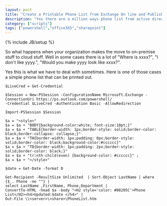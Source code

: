 ```yaml
---
layout: post
title: "Create a Printable Phone List from Exchange On line and Publish to Sharepoint"
description: "Yes there are a million ways phone list from active directory and publish to sharepoint, but what happens when you move it all the the cloude."
category: ["scripts"]
tags: ["powershell","office365","sharepoint"]
---
```

{% include JB/setup %}

So what happens when your organization makes the move to on-premise stuff to cloud stuff. Well in some cases there is a lot of "Where is xxxx?", "I don't like yyyy.", "Would you make yyyy look like xxxx?".

Yes this is what we have to deal with sometimes. Here is one of those cases a simple phone list that can be printed out. 

```
$LiveCred = Get-Credential

$Session = New-PSSession -ConfigurationName Microsoft.Exchange -ConnectionUri https://ps.outlook.com/powershell/ 
-Credential $LiveCred -Authentication Basic -AllowRedirection

Import-PSSession $Session

$a = "<style>"
$a = $a + "BODY{background-color:white; font-size:10pt;}"
$a = $a + "TABLE{border-width: 1px;border-style: solid;border-color: black;border-collapse: collapse;}"
$a = $a + "TH{border-width: 1px;padding: 0px;border-style: solid;border-color: black;background-color:#cccccc}"
$a = $a + "TD{border-width: 1px;padding: 2px;border-style: solid;border-color: black;}"
$a = $a + "tr:nth-child(even) {background-color: #cccccc}" ;
$a = $a + "</style>"

$date = Get-Date -format D

Get-Recipient -ResultSize Unlimited  | Sort-Object LastName | where {$_. Phone -ne ""} |
select LastName ,FirstName, Phone,Department |
ConvertTo-HTML -head $a -body "<H2 style='color: #08205C'>Phone List</H2><h4>Updated:$date </h4>" |
Out-File \\<server>\<share>\PhoneList.htm 

``` 